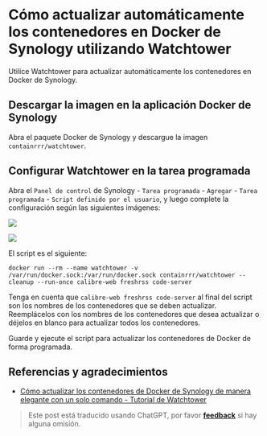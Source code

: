 # Cómo actualizar automáticamente los contenedores en Docker de Synology utilizando Watchtower

Utilice Watchtower para actualizar automáticamente los contenedores en Docker de Synology.

## Descargar la imagen en la aplicación Docker de Synology

Abra el paquete Docker de Synology y descargue la imagen `containrrr/watchtower`.

## Configurar Watchtower en la tarea programada

Abra el `Panel de control` de Synology - `Tarea programada` - `Agregar` - `Tarea programada` - `Script definido por el usuario`, y luego complete la configuración según las siguientes imágenes:

![](https://img.wiki-power.com/d/wiki-media/img/202301092319956.png)

![](https://img.wiki-power.com/d/wiki-media/img/202301092321592.png)

El script es el siguiente:

```shell
docker run --rm --name watchtower -v /var/run/docker.sock:/var/run/docker.sock containrrr/watchtower --cleanup --run-once calibre-web freshrss code-server
```

Tenga en cuenta que `calibre-web freshrss code-server` al final del script son los nombres de los contenedores que se deben actualizar. Reemplácelos con los nombres de los contenedores que desea actualizar o déjelos en blanco para actualizar todos los contenedores.

Guarde y ejecute el script para actualizar los contenedores de Docker de forma programada.

## Referencias y agradecimientos

- [Cómo actualizar los contenedores de Docker de Synology de manera elegante con un solo comando - Tutorial de Watchtower](https://post.smzdm.com/p/awzggnqp/)

> Este post está traducido usando ChatGPT, por favor [**feedback**](https://github.com/linyuxuanlin/Wiki_MkDocs/issues/new) si hay alguna omisión.
